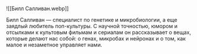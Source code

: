 ![[Билл Салливан.webp]]

Билл Салливан — специалист по генетике и микробиологии, а еще заядлый любитель поп-культуры. С научной точностью, юмором и отсылками к культовым фильмам и сериалам он рассказывает о вещах, которые делают нас собой: о генах, микробах и нейронах и о том, как малое и незаметное управляет нами.